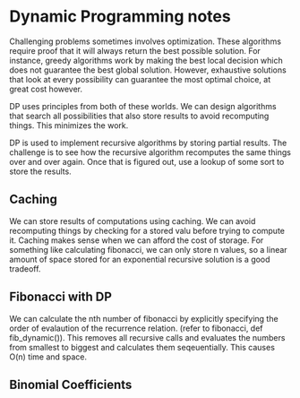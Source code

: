 # Dynamic Programming notes

Challenging problems sometimes involves optimization. These algorithms require proof that it will always return the best possible solution. For instance, greedy algorithms work by making the best local decision which does not guarantee the best global solution. However, exhaustive solutions that look at every possibility can guarantee the most optimal choice, at great cost however.

DP uses principles from both of these worlds. We can design algorithms that search all possibilities that also store results to avoid recomputing things. This minimizes the work.

DP is used to implement recursive algorithms by storing partial results. The challenge is to see how the recursive algorithm recomputes the same things over and over again. Once that is figured out, use a lookup of some sort to store the results.

## Caching

We can store results of computations using caching. We can avoid recomputing things by checking for a stored valu before trying to compute it. Caching makes sense when we can afford the cost of storage. For something like calculating fibonacci, we can only store n values, so a linear amount of space stored for an exponential recursive solution is a good tradeoff.

## Fibonacci with DP

We can calculate the nth number of fibonacci by explicitly specifying the order of evalaution of the recurrence relation. (refer to fibonacci, def fib_dynamic()). This removes all recursive calls and evaluates the numbers from smallest to biggest and calculates them seqeuentially. This causes O(n) time and space.

## Binomial Coefficients
